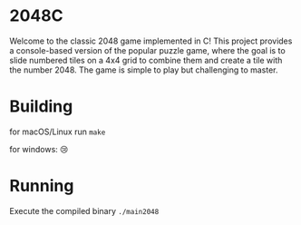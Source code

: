 # 2048C

Welcome to the classic 2048 game implemented in C! This project provides a console-based version of the popular puzzle game, where the goal is to slide numbered tiles on a 4x4 grid to combine them and create a tile with the number 2048. The game is simple to play but challenging to master.

# Building

for macOS/Linux run `make`

for windows: 😢

# Running

Execute the compiled binary `./main2048`
